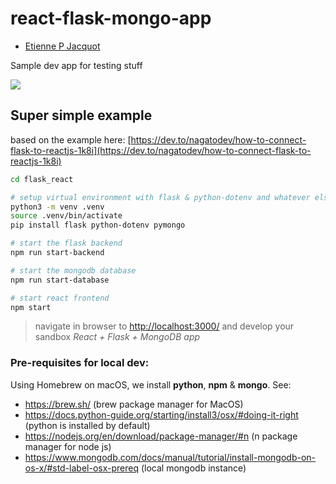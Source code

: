 # react-flask-mongo-app

- [Etienne P Jacquot](mailto:jacquot.etienne@gmail.com)

Sample dev app for testing stuff

![](https://blogger.googleusercontent.com/img/a/AVvXsEhOnTdk9jC7Pa3AS1IP1U2CiYsPid1g5h8bOrqDsrM2iPYCZutHmIrxyId0ep7wzd8TqJGV-UrDLTuPQlFAodg33Km6XkqG6pUPgULh2mUBXb39r6T1Tc_ch7pUHrJ0unr1aEbkXTCXidFe4V6D3Pws8dWP0rstu6NlZ59pe2cm0A0DTk26v_GtiOPbPg=s1033)

## Super simple example

based on the example here: [https://dev.to/nagatodev/how-to-connect-flask-to-reactjs-1k8i](https://dev.to/nagatodev/how-to-connect-flask-to-reactjs-1k8i)

```bash
cd flask_react

# setup virtual environment with flask & python-dotenv and whatever else...
python3 -m venv .venv
source .venv/bin/activate
pip install flask python-dotenv pymongo

# start the flask backend
npm run start-backend

# start the mongodb database
npm run start-database

# start react frontend
npm start
```

> navigate in browser to [http://localhost:3000/](http://localhost:3000/) and develop your sandbox *React + Flask + MongoDB app*

### Pre-requisites for local dev:

Using Homebrew on macOS, we install **python**, **npm** & **mongo**. See:
- https://brew.sh/ (brew package manager for MacOS)
- https://docs.python-guide.org/starting/install3/osx/#doing-it-right (python is installed by default)
- https://nodejs.org/en/download/package-manager/#n (n package manager for node js)
- https://www.mongodb.com/docs/manual/tutorial/install-mongodb-on-os-x/#std-label-osx-prereq (local mongodb instance)

